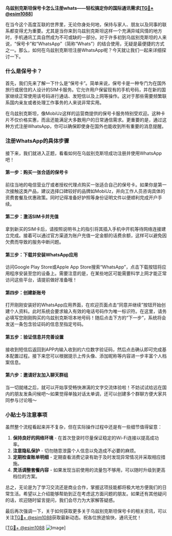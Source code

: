 **乌兹别克斯坦保号卡怎么注册whats——轻松搞定你的国际通讯需求[[TG💪+ @esim1088](https://t.me/s/esim1088)]**

在当今这个高度互联的世界里，无论你身处何地，保持与家人、朋友以及同事的联系都变得尤为重要。尤其是当你来到乌兹别克斯坦这样一个充满异域风情的地方时，手机通讯工具自然成为不可或缺的一部分。对于许多初到乌兹别克斯坦的人来说，“保号卡”和“WhatsApp”（简称“Whats”）的结合使用，无疑是最便捷的方式之一。那么，如何在乌兹别克斯坦注册WhatsApp呢？今天就让我们一起来详细探讨一下。

### 什么是保号卡？

首先，我们先来了解一下什么是“保号卡”。简单来说，保号卡是一种专门为在国外旅行或居住的人设计的SIM卡服务。它允许用户保留现有的手机号码，并在新的国家继续正常使用该号码进行通话、发短信以及上网等操作。这对于那些需要频繁联系国内亲友或者处理工作事务的人来说非常实用。

在乌兹别克斯坦，像MobiUz这样的运营商提供的保号卡服务特别受欢迎。这种卡片不仅价格实惠，而且还能满足大多数用户的日常通信需求。更重要的是，通过这种方式注册WhatsApp，你可以确保即使身在国外也能收到所有重要的消息提醒。

### 注册WhatsApp的具体步骤

接下来，我们就进入正题，看看如何在乌兹别克斯坦成功注册并使用WhatsApp吧！

#### 第一步：购买一张合适的保号卡
前往当地的电信营业厅或者授权代理点购买一张适合自己的保号卡。如果你是第一次接触这类产品，建议选择口碑较好的品牌如MobiUz，并向工作人员咨询具体的资费套餐及优惠政策。同时记得准备好护照等身份证明文件以便顺利完成开户手续。

#### 第二步：激活SIM卡并充值
拿到新买的SIM卡后，请按照说明书上的指引将其插入手机中开机等待网络连接建立完成。接着可以通过官方渠道为账户充值一定金额的话费余额，这样可以避免因欠费而导致的服务中断问题。

#### 第三步：下载并安装WhatsApp应用
访问Google Play Store或Apple App Store搜索“WhatsApp”，点击下载按钮将应用程序安装至您的设备上。需要注意的是，在某些地区可能需要科学上网才能正常访问这些平台，请提前做好准备哦！

#### 第四步：创建新账号
打开刚刚安装好的WhatsApp应用界面，在欢迎页面点击“同意并继续”按钮开始创建个人资料。此时系统会要求输入有效的电话号码作为唯一标识符。在这里，请务必填写您刚刚购买的乌兹别克斯坦本地号码！随后点击下方的“下一步”，系统将会发送一条包含验证码的信息至指定号码。

#### 第五步：验证信息并完善设置
接收到短信后返回到APP内输入收到的六位数字验证码，然后点击确认即可完成基本配置过程。接下来您可以根据提示上传头像、添加昵称等内容进一步丰富个人档案信息。

#### 第六步：邀请好友加入聊天群组
当一切就绪之后，就可以开始享受畅快淋漓的文字交流体验啦！不妨试试给远在国内的朋友发条问候吧～如果觉得单独对话太单调，还可以创建多个群聊方便大家共同参与讨论哦～

### 小贴士与注意事项

虽然整个流程看起来并不复杂，但在实际操作过程中还是有一些细节值得留意：

1. **保持良好的网络环境** - 在首次登录时尽量保证稳定的Wi-Fi连接以提高成功率。
2. **注意隐私保护** - 切勿随意泄露个人信息以免造成不必要的麻烦。
3. **定期检查账单明细** - 定期查看消费记录有助于及时发现异常情况并采取相应措施。
4. **灵活调整套餐内容** - 如果发现当前使用的流量包不够用，可以随时升级到更高档位的方案。

总之，无论是为了学习交流还是商业合作，掌握这项技能都将极大地方便我们的日常生活。希望以上介绍能够帮助到正在考虑这方面问题的朋友。如果还有其他疑问的话，欢迎随时留言提问，我们会尽力为大家解答疑惑。

最后再次强调一下，关于如何获取更多关于乌兹别克斯坦保号卡的相关资讯，可以关注[TG💪+ @esim1088](https://t.me/s/esim1088)获取最新动态。祝各位旅途愉快，通讯无忧！

[[TG💪+ @esim1088](https://t.me/s/esim1088) ![Image](https://i.postimg.cc/4NQfJmqS/Snipaste-2025-05-13-00-14-12.png)]